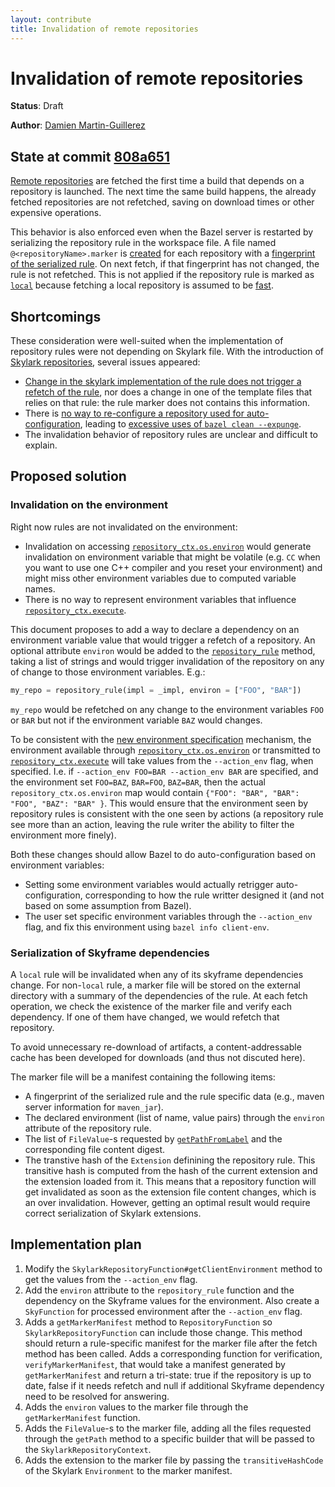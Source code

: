 ```yaml
---
layout: contribute
title: Invalidation of remote repositories
---
```


# Invalidation of remote repositories

**Status**: Draft

**Author**: [Damien Martin-Guillerez](dmarting@google.com)

## State at commit [808a651](https://github.com/bazelbuild/bazel/commit/808a6518519501cfd32755a229d5dddf70e33557)

[Remote repositories](/docs/external.html) are fetched the first
time a build that depends on a repository is launched. The next
time the same build happens, the already fetched repositories
are not refetched, saving on download times or other expensive
operations.

This behavior is also enforced even when the Bazel server
is restarted by serializing the repository rule in the workspace
file. A file named `@<repositoryName>.marker` is
[created](https://github.com/bazelbuild/bazel/blob/master/src/main/java/com/google/devtools/build/lib/rules/repository/RepositoryDelegatorFunction.java#L131)
for each repository with a
[fingerprint of the serialized rule](https://github.com/bazelbuild/bazel/blob/master/src/main/java/com/google/devtools/build/lib/rules/repository/RepositoryDelegatorFunction.java#L192). On
next fetch, if that fingerprint has not changed, the rule is not
refetched. This is not applied if the repository rule is marked
as
[`local`](https://www.bazel.io/versions/master/docs/skylark/lib/globals.html#repository_rule)
because fetching a local repository is assumed to be
[fast](https://github.com/bazelbuild/bazel/blob/master/src/main/java/com/google/devtools/build/lib/rules/repository/RepositoryDelegatorFunction.java#L125).

## Shortcomings

These consideration were well-suited when the implementation of
repository rules were not depending on Skylark file. With the introduction of
[Skylark repositories](https://www.bazel.io/versions/master/docs/skylark/repository_rules.html),
several issues appeared:

- [Change in the skylark implementation of the rule does not
  trigger a refetch of the rule](https://github.com/bazelbuild/bazel/issues/1022),
  nor does a change in one of the template files that relies on that
  rule: the rule marker does not contains this information.
- There is [no way to re-configure a repository used for
  auto-configuration](https://github.com/bazelbuild/bazel/issues/974),
  leading to
  [excessive uses of `bazel clean --expunge`](https://github.com/tensorflow/tensorflow/blob/60d54d6b8524bcaf512f53384b307fae47b953d2/configure#L25).
- The invalidation behavior of repository rules are unclear and
  difficult to explain.

## Proposed solution

### Invalidation on the environment

Right now rules are not invalidated on the environment:

- Invalidation on accessing
  [`repository_ctx.os.environ`](https://www.bazel.io/versions/master/docs/skylark/lib/repository_os.html#environ)
  would generate invalidation on environment variable that might be
  volatile (e.g. `CC` when you want to use one C++ compiler and you
  reset your environment) and might miss other environment variables
  due to computed variable names.
- There is no way to represent environment variables that influence
  [`repository_ctx.execute`](https://www.bazel.io/versions/master/docs/skylark/lib/repository_ctx.html#execute).

This document proposes to add a way to declare a dependency on an
environment variable value that would trigger a refetch of a
repository. An optional attribute `environ` would be added to the
[`repository_rule`](https://www.bazel.io/versions/master/docs/skylark/lib/globals.html#repository_rule)
method, taking a list of strings and would trigger invalidation of the
repository on any of change to those environment variables. E.g.:

```python
my_repo = repository_rule(impl = _impl, environ = ["FOO", "BAR"])
```

`my_repo` would be refetched on any change to the environment
variables `FOO` or `BAR` but not if the environment variable `BAZ`
would changes.

To be consistent with the
[new environment specification](https://www.bazel.io/designs/2016/06/21/environment.html)
mechanism, the environment available through
[`repository_ctx.os.environ`](https://www.bazel.io/versions/master/docs/skylark/lib/repository_os.html#environ)
or transmitted to
[`repository_ctx.execute`](https://www.bazel.io/versions/master/docs/skylark/lib/repository_ctx.html#execute)
will take values from the `--action_env` flag, when specified. I.e. if
`--action_env FOO=BAR --action_env BAR` are specified, and the
environment set `FOO=BAZ`, `BAR=FOO`, `BAZ=BAR`, then the actual
`repository_ctx.os.environ` map would contain `{"FOO": "BAR", "BAR":
"FOO", "BAZ": "BAR" }`. This would ensure that the environment seen by
repository rules is consistent with the one seen by actions (a
repository rule see more than an action, leaving the rule
writer the ability to filter the environment more finely).

Both these changes should allow Bazel to do auto-configuration
based on environment variables:

- Setting some environment variables would actually retrigger
  auto-configuration, corresponding to how the rule writter designed
  it (and not based on some assumption from Bazel).
- The user set specific environment variables through the `--action_env`
  flag, and fix this environment using `bazel info client-env`.

### Serialization of Skyframe dependencies

A `local` rule will be invalidated when any of its skyframe
dependencies change. For non-`local` rule, a marker file
will be stored on the external directory with a summary of the
dependencies of the rule. At each fetch operation, we check
the existence of the marker file and verify each dependency.
If one of them have changed, we would refetch that repository.

To avoid unnecessary re-download of artifacts, a content-addressable
cache has been developed for downloads (and thus not discuted here).

The marker file will be a manifest containing the following
items:

- A fingerprint of the serialized rule and the rule specific data
  (e.g., maven server information for `maven_jar`).
- The declared environment (list of name, value pairs) through the
  `environ` attribute of the repository rule.
- The list of `FileValue`-s requested by
  [`getPathFromLabel`](https://github.com/bazelbuild/bazel/blob/master/src/main/java/com/google/devtools/build/lib/bazel/repository/skylark/SkylarkRepositoryContext.java#L613)
  and the corresponding file content digest.
- The transtive hash of the `Extension` definining the repository rule.
  This transitive hash is computed from the hash of the current extension
  and the extension loaded from it. This means that a repository function
  will get invalidated as soon as the extension file content changes, which
  is an over invalidation. However, getting an optimal result would require
  correct serialization of Skylark extensions.

## Implementation plan

1. Modify the `SkylarkRepositoryFunction#getClientEnvironment` method
   to get the values from the `--action_env` flag.
2. Add the `environ` attribute to the `repository_rule` function and
   the dependency on the Skyframe values for the environment. Also create
   a `SkyFunction` for processed environment after the `--action_env`
   flag.
3. Adds a `getMarkerManifest` method to `RepositoryFunction` so
   `SkylarkRepositoryFunction` can include those change. This method
   should return a rule-specific manifest for the marker file after the
   fetch method has been called. Adds a corresponding function for
   verification, `verifyMarkerManifest`, that would take a manifest
   generated by `getMarkerManifest` and return a tri-state: true if
   the repository is up to date, false if it needs refetch and null if
   additional Skyframe dependency need to be resolved for answering.
4. Adds the `environ` values to the marker file through the
   `getMarkerManifest` function.
5. Adds the `FileValue`-s to the marker file, adding all the files
   requested through the `getPath` method to a specific builder that
   will be passed to the `SkylarkRepositoryContext`.
6. Adds the extension to the marker file by passing the
   `transitiveHashCode` of the Skylark `Environment` to the marker
   manifest.
